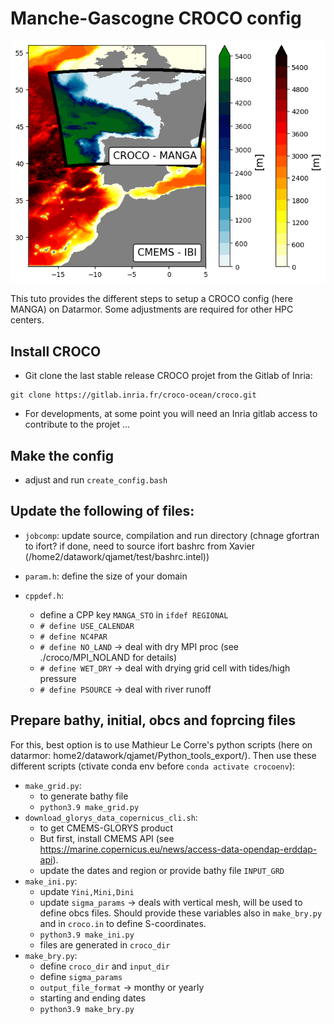# Manche-Gascogne CROCO config

![Alt text](https://github.com/quentinjamet/Tuto/blob/main/Figure/comp_domain_MANGA_CMEMS-IBI.png "a title")

This tuto provides the different steps to setup a CROCO config (here MANGA) on Datarmor. Some adjustments are required for other HPC centers.

## Install CROCO

  * Git clone the last stable release CROCO projet from the Gitlab of Inria: 
  ```
  git clone https://gitlab.inria.fr/croco-ocean/croco.git 
  ```

  * For developments, at some point you will need an Inria gitlab access to contribute to the projet ...  

## Make the config
  * adjust and run ```create_config.bash```

## Update the following of files:
  * ```jobcomp```: update source, compilation and run directory (chnage gfortran to ifort? if done, need to source ifort bashrc from Xavier (/home2/datawork/qjamet/test/bashrc.intel))
  * ```param.h```: define the size of your domain 

  * ```cppdef.h```: 
	* define a CPP key ```MANGA_STO``` in ```ifdef REGIONAL```
	* ```# define USE_CALENDAR```
	* ```# define NC4PAR```
	* ```# define NO_LAND``` -> deal with dry MPI proc (see ./croco/MPI_NOLAND for details)
	* ```# define WET_DRY``` -> deal with drying grid cell with tides/high pressure
	* ```# define PSOURCE``` -> deal with river runoff 

## Prepare bathy, initial, obcs and foprcing files 
For this, best option is to use Mathieur Le Corre's python scripts (here on datarmor: home2/datawork/qjamet/Python_tools_export/). Then use these different scripts (ctivate conda env before ```conda activate crocoenv```):

  * ```make_grid.py```: 
	* to generate bathy file
	* ```python3.9 make_grid.py```
  * ```download_glorys_data_copernicus_cli.sh```: 
	* to get CMEMS-GLORYS product
	* But first, install CMEMS API (see https://marine.copernicus.eu/news/access-data-opendap-erddap-api).
	* update the dates and region or provide bathy file ```INPUT_GRD```
  * ```make_ini.py```:
	* update ```Yini,Mini,Dini```
	* update ```sigma_params``` -> deals with vertical mesh, will be used to define obcs files. Should provide these variables also in ```make_bry.py``` and in ```croco.in``` to define S-coordinates.
	* ```python3.9 make_ini.py```
	* files are generated in ```croco_dir```
  * ```make_bry.py```:
	* define ```croco_dir``` and ```input_dir```
	* define ```sigma_params```
	* ```output_file_format``` -> monthy or yearly
	* starting and ending dates
	* ```python3.9 make_bry.py```
